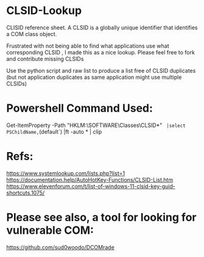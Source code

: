 # CLSID-Lookup
CLISID reference sheet. A CLSID is a globally unique identifier that identifies a COM class object.

Frustrated with not being able to find what applications use what corresponding CLSID , I made this as a nice lookup. Please feel free to fork and contribute missing CLSIDs

Use the python script and raw list to produce a list free of CLSID duplicates (but not application duplicates as same application might use multiple CLSIDs)

# Powershell Command Used: 
Get-ItemProperty -Path "HKLM:\SOFTWARE\Classes\CLSID\*" `
    |select PSChildName,`(default`) |ft -auto * | clip

# Refs: 
https://www.systemlookup.com/lists.php?list=1  
https://documentation.help/AutoHotKey-Functions/CLSID-List.htm  
https://www.elevenforum.com/t/list-of-windows-11-clsid-key-guid-shortcuts.1075/  

# Please see also, a tool for looking for vulnerable COM:  
https://github.com/sud0woodo/DCOMrade
